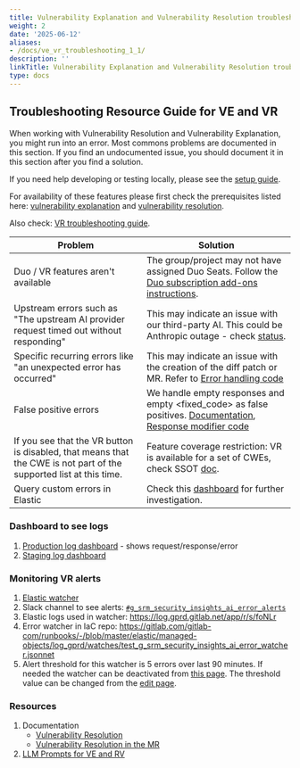 ```yaml
---
title: Vulnerability Explanation and Vulnerability Resolution troubleshooting
weight: 2
date: '2025-06-12'
aliases:
- /docs/ve_vr_troubleshooting_1_1/
description: ''
linkTitle: Vulnerability Explanation and Vulnerability Resolution troubleshooting
type: docs
---
```


## Troubleshooting Resource Guide for VE and VR

When working with Vulnerability Resolution and Vulnerability Explanation, you might run into an error. Most commons
problems are documented in this section.
If you find an undocumented issue, you should document it in this section after
you find a solution.

If you need help developing or testing locally, please see the [setup guide](ve_vr_setup).

For availability of these features please first check the prerequisites listed here: [vulnerability explanation](https://docs.gitlab.com/ee/user/application_security/vulnerabilities/#vulnerability-explanation) and [vulnerability resolution](https://docs.gitlab.com/ee/user/application_security/vulnerabilities/#vulnerability-resolution).

Also check: [VR troubleshooting guide](https://docs.gitlab.com/ee/user/application_security/vulnerabilities/#troubleshooting).

| Problem                                                               | Solution                                                                                                                                                                                                                                                                              |
|-----------------------------------------------------------------------|---------------------------------------------------------------------------------------------------------------------------------------------------------------------------------------------------------------------------------------------------------------------------------------|
| Duo / VR features aren't available | The group/project may not have assigned Duo Seats. Follow the [Duo subscription add-ons instructions](https://docs.gitlab.com/ee/subscriptions/subscription-add-ons.html#assign-gitlab-duo-seats). |
|  Upstream errors such as "The upstream AI provider request timed out without responding" | This may indicate an issue with our third-party AI. This could be Anthropic outage - check [status](https://status.anthropic.com/).|
| Specific recurring errors like "an unexpected error has occurred" | This may indicate an issue with the creation of the diff patch or MR. Refer to [Error handling code](https://gitlab.com/gitlab-org/gitlab/-/blob/master/ee/lib/gitlab/llm/completions/resolve_vulnerability/helpers.rb) |
| False positive errors | We handle empty responses and empty <fixed_code> as false positives. [Documentation](https://docs.gitlab.com/ee/user/application_security/vulnerabilities/#troubleshooting), [Response modifier code](https://gitlab.com/gitlab-org/gitlab/-/blob/master/ee/lib/gitlab/llm/response_modifiers/resolve_vulnerability.rb) |
| If you see that the VR button is disabled, that means that the CWE is not part of the supported list at this time. |  Feature coverage restriction: VR is available for a set of CWEs, check SSOT [doc](https://docs.google.com/spreadsheets/d/1G5zN4s4Inw2xhcyZP1U1oDW1erJuxL7QZsXSoOGNKeI/edit?gid=1605042126#gid=1605042126). |
| Query custom errors in Elastic | Check this [dashboard](https://log.gprd.gitlab.net/app/r/s/8no4f) for further investigation. |

### Dashboard to see logs

1. [Production log dashboard](https://log.gprd.gitlab.net/app/r/s/Bfmiw) - shows request/response/error
1. [Staging log dashboard](https://nonprod-log.gitlab.net/app/r/s/2OKmz)

### Monitoring VR alerts

1. [Elastic watcher](https://log.gprd.gitlab.net/app/management/insightsAndAlerting/watcher/watches/watch/test_g_srm_security_insights_ai_error_watcher/status)
1. Slack channel to see alerts: [`#g_srm_security_insights_ai_error_alerts`](https://gitlab.enterprise.slack.com/archives/C07V46USRHT)
1. Elastic logs used in watcher: https://log.gprd.gitlab.net/app/r/s/foNLr
1. Error watcher in IaC repo: https://gitlab.com/gitlab-com/runbooks/-/blob/master/elastic/managed-objects/log_gprd/watches/test_g_srm_security_insights_ai_error_watcher.jsonnet
1. Alert threshold for this watcher is 5 errors over last 90 minutes. If needed the watcher can be deactivated from [this page](https://log.gprd.gitlab.net/app/management/insightsAndAlerting/watcher/watches/watch/test_g_srm_security_insights_ai_error_watcher/status). The threshold value can be changed from the [edit page](https://log.gprd.gitlab.net/app/management/insightsAndAlerting/watcher/watches/watch/test_g_srm_security_insights_ai_error_watcher/edit).

### Resources

1. Documentation
   - [Vulnerability Resolution](https://docs.gitlab.com/ee/user/application_security/vulnerabilities/#vulnerability-resolution)
   - [Vulnerability Resolution in the MR](https://docs.gitlab.com/ee/user/application_security/vulnerabilities/#vulnerability-resolution-in-a-merge-request)
1. [LLM Prompts for VE and RV](https://gitlab.com/gitlab-org/gitlab/-/tree/master/ee/lib/gitlab/llm/templates/vulnerabilities)
